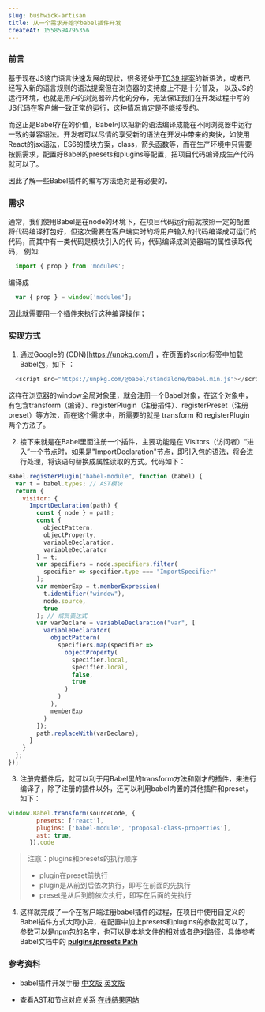 ```yaml
---
slug: bushwick-artisan
title: 从一个需求开始学babel插件开发
createAt: 1558594795356
---
```


### 前言

基于现在JS这门语言快速发展的现状，很多还处于[TC39 提案](https://github.com/tc39/proposals)的新语法，或者已经写入新的语言规则的语法提案但在浏览器的支持度上不是十分普及， 以及JS的运行环境，也就是用户的浏览器碎片化的分布，无法保证我们在开发过程中写的JS代码在客户端一致正常的运行，这种情况肯定是不能接受的。

而这正是Babel存在的价值，Babel可以把新的语法编译成能在不同浏览器中运行一致的兼容语法。开发者可以尽情的享受新的语法在开发中带来的爽快，如使用React的jsx语法，ES6的模块方案，class，箭头函数等，而在生产环境中只需要按照需求，配置好Babel的presets和plugins等配置，把项目代码编译成生产代码就可以了。

因此了解一些Babel插件的编写方法绝对是有必要的。

### 需求

通常，我们使用Babel是在node的环境下，在项目代码运行前就按照一定的配置将代码编译打包好，但这次需要在客户端实时的将用户输入的代码编译成可运行的代码，而其中有一类代码是模块引入的代
码，代码编译成浏览器端的属性读取代码， 例如:

```javascript
  import { prop } from 'modules';
```

编译成 

```javascript
  var { prop } = window['modules'];
```

因此就需要用一个插件来执行这种编译操作；

### 实现方式

1. 通过Google的 (CDN)[https://unpkg.com/] ，在页面的script标签中加载Babel包，如下 ：

```js
  <script src="https://unpkg.com/@babel/standalone/babel.min.js"></script>
```

  这样在浏览器的window全局对象里，就会注册一个Babel对象，在这个对象中，有包含transform（编译）、registerPlugin（注册插件）、registerPreset（注册preset）等方法，而在这个需求中，所需要的就是 transform 和 registerPlugin 两个方法了。

2. 接下来就是在Babel里面注册一个插件，主要功能是在 Visitors（访问者）“进入”一个节点时，如果是"ImportDeclaration"节点，即引入包的语法，将会进行处理，将该语句替换成属性读取的方式。代码如下：

```js
Babel.registerPlugin("babel-module", function (babel) {
  var t = babel.types; // AST模块
  return {
    visitor: {
      ImportDeclaration(path) {
        const { node } = path;
        const {
          objectPattern,
          objectProperty,
          variableDeclaration,
          variableDeclarator
        } = t;
        var specifiers = node.specifiers.filter(
          specifier => specifier.type === "ImportSpecifier"
        );
        var memberExp = t.memberExpression(
          t.identifier("window"),
          node.source,
          true
        ); // 成员表达式
        var varDeclare = variableDeclaration("var", [
          variableDeclarator(
            objectPattern(
              specifiers.map(specifier =>
                objectProperty(
                  specifier.local,
                  specifier.local,
                  false,
                  true
                )
              )
            ),
            memberExp
          )
        ]);
        path.replaceWith(varDeclare);
      }
    }
  };
});
```

3. 注册完插件后，就可以利于用Babel里的transform方法和刚才的插件，来进行编译了，除了注册的插件以外，还可以利用babel内置的其他插件和preset，如下：

```js
window.Babel.transform(sourceCode, {
        presets: ['react'],
        plugins: ['babel-module', 'proposal-class-properties'],
        ast: true,
      }).code
```

> 注意：plugins和presets的执行顺序<br>
>- plugin在preset前执行
>- plugin是从前到后依次执行，即写在前面的先执行
>- preset是从后到前依次执行，即写在后面的先执行

4. 这样就完成了一个在客户端注册babel插件的过程，在项目中使用自定义的Babel插件方式大同小异，在配置中加上presets和plugins的参数就可以了，参数可以是npm包的名字，也可以是本地文件的相对或者绝对路径，具体参考Babel文档中的 [**pulgins/presets Path**](https://babel.docschina.org/docs/en/plugins#plugin-preset-paths)

### 参考资料

- babel插件开发手册 [中文版](https://github.com/jamiebuilds/babel-handbook/blob/master/translations/zh-Hans/plugin-handbook.md#builders) [英文版](https://github.com/jamiebuilds/babel-handbook/blob/master/translations/en/plugin-handbook.md)

- 查看AST和节点对应关系 [在线结果网站](https://astexplorer.net/)